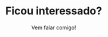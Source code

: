 ---
layout: page
title: Ficou interessado?
subtitle: Vem falar comigo! 
bigimg: 
- "/img/ctt.jpg": Pense, Acredite e Realize
---